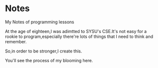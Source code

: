 # Notes
My Notes of programming lessons

At the age of eighteen,I was adimtted to SYSU's CSE.It's not easy for a rookie to program,especially there're lots of things that I need to think and remember.

So,in order to be stronger,I create this.

You'll see the process of my blooming here.
